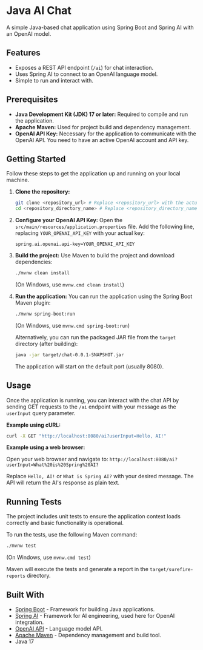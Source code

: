 # Java AI Chat

A simple Java-based chat application using Spring Boot and Spring AI with an OpenAI model.

## Features

*   Exposes a REST API endpoint (`/ai`) for chat interaction.
*   Uses Spring AI to connect to an OpenAI language model.
*   Simple to run and interact with.

## Prerequisites

*   **Java Development Kit (JDK) 17 or later:** Required to compile and run the application.
*   **Apache Maven:** Used for project build and dependency management.
*   **OpenAI API Key:** Necessary for the application to communicate with the OpenAI API. You need to have an active OpenAI account and API key.

## Getting Started

Follow these steps to get the application up and running on your local machine.

1.  **Clone the repository:**
    ```bash
    git clone <repository_url> # Replace <repository_url> with the actual URL of this repository
    cd <repository_directory_name> # Replace <repository_directory_name> with the cloned directory name
    ```

2.  **Configure your OpenAI API Key:**
    Open the `src/main/resources/application.properties` file.
    Add the following line, replacing `YOUR_OPENAI_API_KEY` with your actual key:
    ```properties
    spring.ai.openai.api-key=YOUR_OPENAI_API_KEY
    ```

3.  **Build the project:**
    Use Maven to build the project and download dependencies:
    ```bash
    ./mvnw clean install
    ```
    (On Windows, use `mvnw.cmd clean install`)

4.  **Run the application:**
    You can run the application using the Spring Boot Maven plugin:
    ```bash
    ./mvnw spring-boot:run
    ```
    (On Windows, use `mvnw.cmd spring-boot:run`)

    Alternatively, you can run the packaged JAR file from the `target` directory (after building):
    ```bash
    java -jar target/chat-0.0.1-SNAPSHOT.jar
    ```
    The application will start on the default port (usually 8080).

## Usage

Once the application is running, you can interact with the chat API by sending GET requests to the `/ai` endpoint with your message as the `userInput` query parameter.

**Example using cURL:**

```bash
curl -X GET "http://localhost:8080/ai?userInput=Hello, AI!"
```

**Example using a web browser:**

Open your web browser and navigate to:
`http://localhost:8080/ai?userInput=What%20is%20Spring%20AI?`

Replace `Hello, AI!` or `What is Spring AI?` with your desired message. The API will return the AI's response as plain text.

## Running Tests

The project includes unit tests to ensure the application context loads correctly and basic functionality is operational.

To run the tests, use the following Maven command:

```bash
./mvnw test
```
(On Windows, use `mvnw.cmd test`)

Maven will execute the tests and generate a report in the `target/surefire-reports` directory.

## Built With

*   [Spring Boot](https://spring.io/projects/spring-boot) - Framework for building Java applications.
*   [Spring AI](https://spring.io/projects/spring-ai) - Framework for AI engineering, used here for OpenAI integration.
*   [OpenAI API](https://openai.com/api/) - Language model API.
*   [Apache Maven](https://maven.apache.org/) - Dependency management and build tool.
*   Java 17
